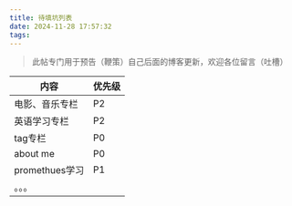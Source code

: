 ```yaml
---
title: 待填坑列表
date: 2024-11-28 17:57:32
tags:
---
```


>此帖专门用于预告（鞭策）自己后面的博客更新，欢迎各位留言（吐槽）

| 内容           | 优先级 |
| -------------- | ------ |
| 电影、音乐专栏 | P2     |
| 英语学习专栏   | P2     |
| tag专栏        | P0     |
| about me       | P0     |
| promethues学习 | P1     |
| 。。。         |        |